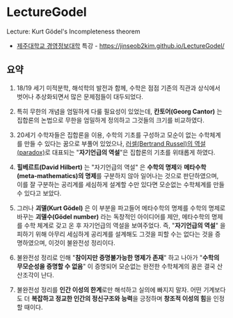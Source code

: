 # LectureGodel
Lecture: Kurt Gödel's Incompleteness theorem

* [제주대학교 경영정보대학](http://mis.jejunu.ac.kr/) 특강 - https://jinseob2kim.github.io/LectureGodel/


## 요약


1. 18/19 세기 미적분학, 해석학의 발전과 함께, 수학은 점점 기존의 직관과 상식에서 벗어나 추상화되면서 많은 문제점들이 대두되었다.


2. 특히 무한의 개념을 엄밀하게 다룰 필요성이 있었는데, **칸토어(Georg Cantor)** 는 집합론의 논법으로 무한을 엄밀하게 정의하고 그것들의 크기를 비교하였다.


3. 20세기 수학자들은 집합론을 이용, 수학의 기초를 구성하고 모순이 없는 수학체계를 만들 수 있다는 꿈으로 부풀어 있었으나, [러셀(Bertrand Russel)의 역설(paradox)](https://namu.wiki/w/%EB%9F%AC%EC%85%80%EC%9D%98%20%EC%97%AD%EC%84%A4)로 대표되는 "**자기언급의 역설**"은 집합론의 기초를 위태롭게 하였다.


4. **힐베르트(David Hilbert)** 는 "자기언급의 역설" 은 **수학의 명제**와 **메타수학(meta-mathematics)의 명제**를 구분하지 않아 일어나는 것으로 판단하였으며, 이를 잘 구분하는 공리계를 세심하게 설계할 수만 있다면 모순없는 수학체계를 만들 수 있다고 보았다. 


5. 그러나 **괴델(Kurt Gödel)** 은 이 부분을 파고들어 메타수학의 명제를 수학의 명제로 바꾸는 **괴델수(Gödel number)** 라는 독창적인 아이디어를 제안, 메타수학의 명제를 수학 체계로 갖고 온 후 자기언급의 역설을 보여주었다. 즉, "**자기언급의 역설**" 을 피하기 위해 아무리 세심하게 공리계를 설계해도 그것을 피할 수는 없다는 것을 증명하였으며, 이것이 불완전성 정리이다.  


6. 불완전성 정리로 인해 "**참이지만 증명불가능한 명제가 존재**" 하고 나아가 "**수학의 무모순성을 증명할 수 없음**" 이 증명되어 모순없는 완전한 수학체계의 꿈은 결국 산산조각이 난다.


7. 불완전성 정리를 **인간 이성의 한계**로만 해석하고 실의에 빠지지 말자. 어떤 기계보다도 더 **복잡하고 정교한 인간의 정신구조와 능력**을 긍정하며 **창조적 이성의 힘**을 인정할 때이다.